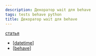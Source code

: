 ```yaml
---
description: Декоратор wait для behave
tags: tests behave python
title: Декоратор wait для behave
---
```

[статья](https://stackoverflow.com/questions/62060041/how-to-add-wait-sleep-decorator-to-steps-functions-behave)

- [[datetime]]
- [[behave]]

[//begin]: # "Autogenerated link references for markdown compatibility"
[datetime]: datetime "Datetime"
[behave]: behave "Behave"
[//end]: # "Autogenerated link references"